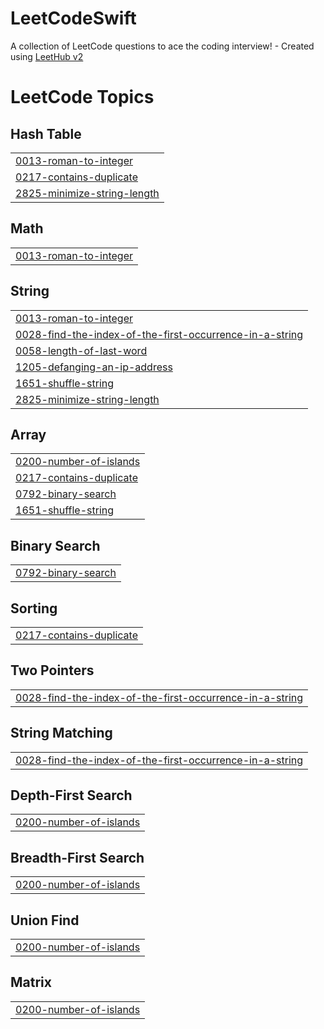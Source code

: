 # LeetCodeSwift
A collection of LeetCode questions to ace the coding interview! - Created using [LeetHub v2](https://github.com/arunbhardwaj/LeetHub-2.0)

<!---LeetCode Topics Start-->
# LeetCode Topics
## Hash Table
|  |
| ------- |
| [0013-roman-to-integer](https://github.com/yaewonLee/LeetCodeSwift/tree/master/0013-roman-to-integer) |
| [0217-contains-duplicate](https://github.com/yaewonLee/LeetCodeSwift/tree/master/0217-contains-duplicate) |
| [2825-minimize-string-length](https://github.com/yaewonLee/LeetCodeSwift/tree/master/2825-minimize-string-length) |
## Math
|  |
| ------- |
| [0013-roman-to-integer](https://github.com/yaewonLee/LeetCodeSwift/tree/master/0013-roman-to-integer) |
## String
|  |
| ------- |
| [0013-roman-to-integer](https://github.com/yaewonLee/LeetCodeSwift/tree/master/0013-roman-to-integer) |
| [0028-find-the-index-of-the-first-occurrence-in-a-string](https://github.com/yaewonLee/LeetCodeSwift/tree/master/0028-find-the-index-of-the-first-occurrence-in-a-string) |
| [0058-length-of-last-word](https://github.com/yaewonLee/LeetCodeSwift/tree/master/0058-length-of-last-word) |
| [1205-defanging-an-ip-address](https://github.com/yaewonLee/LeetCodeSwift/tree/master/1205-defanging-an-ip-address) |
| [1651-shuffle-string](https://github.com/yaewonLee/LeetCodeSwift/tree/master/1651-shuffle-string) |
| [2825-minimize-string-length](https://github.com/yaewonLee/LeetCodeSwift/tree/master/2825-minimize-string-length) |
## Array
|  |
| ------- |
| [0200-number-of-islands](https://github.com/yaewonLee/LeetCodeSwift/tree/master/0200-number-of-islands) |
| [0217-contains-duplicate](https://github.com/yaewonLee/LeetCodeSwift/tree/master/0217-contains-duplicate) |
| [0792-binary-search](https://github.com/yaewonLee/LeetCodeSwift/tree/master/0792-binary-search) |
| [1651-shuffle-string](https://github.com/yaewonLee/LeetCodeSwift/tree/master/1651-shuffle-string) |
## Binary Search
|  |
| ------- |
| [0792-binary-search](https://github.com/yaewonLee/LeetCodeSwift/tree/master/0792-binary-search) |
## Sorting
|  |
| ------- |
| [0217-contains-duplicate](https://github.com/yaewonLee/LeetCodeSwift/tree/master/0217-contains-duplicate) |
## Two Pointers
|  |
| ------- |
| [0028-find-the-index-of-the-first-occurrence-in-a-string](https://github.com/yaewonLee/LeetCodeSwift/tree/master/0028-find-the-index-of-the-first-occurrence-in-a-string) |
## String Matching
|  |
| ------- |
| [0028-find-the-index-of-the-first-occurrence-in-a-string](https://github.com/yaewonLee/LeetCodeSwift/tree/master/0028-find-the-index-of-the-first-occurrence-in-a-string) |
## Depth-First Search
|  |
| ------- |
| [0200-number-of-islands](https://github.com/yaewonLee/LeetCodeSwift/tree/master/0200-number-of-islands) |
## Breadth-First Search
|  |
| ------- |
| [0200-number-of-islands](https://github.com/yaewonLee/LeetCodeSwift/tree/master/0200-number-of-islands) |
## Union Find
|  |
| ------- |
| [0200-number-of-islands](https://github.com/yaewonLee/LeetCodeSwift/tree/master/0200-number-of-islands) |
## Matrix
|  |
| ------- |
| [0200-number-of-islands](https://github.com/yaewonLee/LeetCodeSwift/tree/master/0200-number-of-islands) |
<!---LeetCode Topics End-->